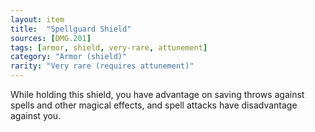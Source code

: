 ```yaml
---
layout: item
title:  "Spellguard Shield"
sources: [DMG.201]
tags: [armor, shield, very-rare, attunement]
category: "Armor (shield)"
rarity: "Very rare (requires attunement)"
---
```


While holding this shield, you have advantage on saving throws against spells and other magical effects, and spell attacks have disadvantage against you.
